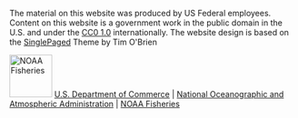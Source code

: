 The material on this website was produced by US Federal employees. Content on this website is a government work in the public domain in the U.S. and under the [CC0 1.0](https://creativecommons.org/publicdomain/zero/1.0/) internationally.
The website design is based on the [SinglePaged](https://github.com/t413/SinglePaged) Theme by Tim O'Brien 

<img src="https://raw.githubusercontent.com/nmfs-general-modeling-tools/nmfspalette/main/man/figures/noaa-fisheries-rgb-2line-horizontal-small.png" height="75px" alt="NOAA Fisheries" style="height: 75px;"> <a href="https://www.commerce.gov/">U.S. Department of Commerce</a> | <a href="https://www.noaa.gov">National Oceanographic and Atmospheric Administration</a> | <a href="https://www.fisheries.noaa.gov/">NOAA Fisheries</a>



